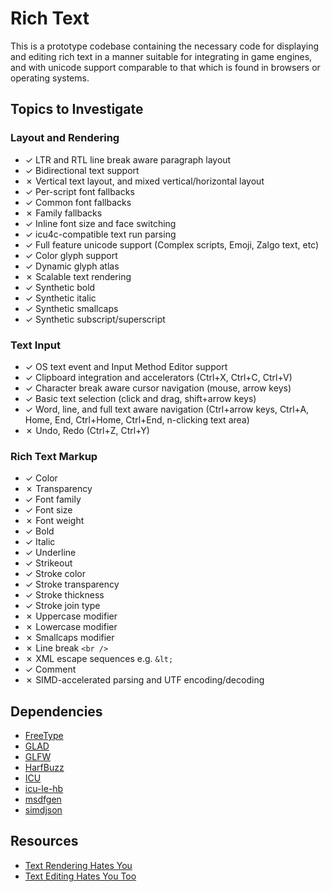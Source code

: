 # Rich Text
This is a prototype codebase containing the necessary code for displaying and editing rich text in a manner suitable for integrating in game engines, and with unicode support comparable to that which is found in browsers or operating systems.

## Topics to Investigate

### Layout and Rendering
- &check; LTR and RTL line break aware paragraph layout
- &check; Bidirectional text support
- &cross; Vertical text layout, and mixed vertical/horizontal layout
- &check; Per-script font fallbacks
- &check; Common font fallbacks
- &cross; Family fallbacks
- &check; Inline font size and face switching
- &check; icu4c-compatible text run parsing
- &check; Full feature unicode support (Complex scripts, Emoji, Zalgo text, etc)
- &check; Color glyph support
- &check; Dynamic glyph atlas
- &cross; Scalable text rendering
- &check; Synthetic bold
- &check; Synthetic italic
- &check; Synthetic smallcaps
- &check; Synthetic subscript/superscript

### Text Input
- &check; OS text event and Input Method Editor support
- &check; Clipboard integration and accelerators (Ctrl+X, Ctrl+C, Ctrl+V)
- &check; Character break aware cursor navigation (mouse, arrow keys)
- &check; Basic text selection (click and drag, shift+arrow keys)
- &check; Word, line, and full text aware navigation (Ctrl+arrow keys, Ctrl+A, Home, End, Ctrl+Home, Ctrl+End, n-clicking text area)
- &cross; Undo, Redo (Ctrl+Z, Ctrl+Y)

### Rich Text Markup
- &check; Color
- &cross; Transparency
- &check; Font family
- &check; Font size
- &cross; Font weight
- &check; Bold
- &check; Italic
- &check; Underline
- &check; Strikeout
- &check; Stroke color
- &check; Stroke transparency
- &check; Stroke thickness
- &check; Stroke join type
- &cross; Uppercase modifier
- &cross; Lowercase modifier
- &cross; Smallcaps modifier
- &cross; Line break `<br />`
- &cross; XML escape sequences e.g. `&lt;`
- &check; Comment
- &cross; SIMD-accelerated parsing and UTF encoding/decoding

## Dependencies
- [FreeType](https://freetype.org/)
- [GLAD](https://glad.dav1d.de/)
- [GLFW](https://www.glfw.org/)
- [HarfBuzz](https://harfbuzz.github.io/)
- [ICU](https://icu.unicode.org/)
- [icu-le-hb](https://github.com/harfbuzz/icu-le-hb)
- [msdfgen](https://github.com/Chlumsky/msdfgen)
- [simdjson](https://github.com/simdjson/simdjson)

## Resources
- [Text Rendering Hates You](https://faultlore.com/blah/text-hates-you/)
- [Text Editing Hates You Too](https://lord.io/text-editing-hates-you-too/)
